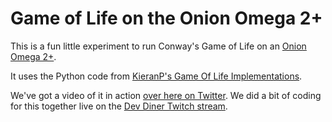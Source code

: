# Game of Life on the Onion Omega 2+

This is a fun little experiment to run Conway's Game of Life on an [Onion Omega 2+](https://onion.io/omega2/).

It uses the Python code from [KieranP's Game Of Life Implementations](https://github.com/KieranP/Game-Of-Life-Implementations).

We've got a video of it in action [over here on Twitter](https://twitter.com/thatpatrickguy/status/1252559479947751431). We did a bit of coding for this together live on the [Dev Diner Twitch stream](https://www.twitch.tv/devdiner).